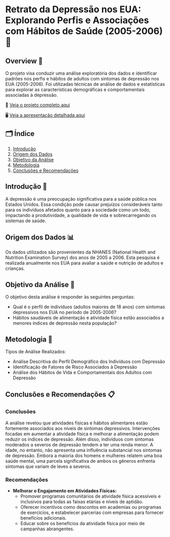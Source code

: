 # Retrato da Depressão nos EUA: Explorando Perfis e Associações com Hábitos de Saúde (2005-2006) 🧠

## Overview 📌
O projeto visa conduzir uma análise exploratória dos dados e identificar padrões nos perfis e hábitos de adultos com sintomas de depressão nos EUA (2005-2006). Foi utilizadas técnicas de análise de dados e estatísticas para explorar as características demográficas e comportamentais associadas à depressão.

📓 [Veja o projeto completo aqui](https://github.com/JosenildoJunior/DepressionAnalysis/blob/0e5a7993e01c96209696c13151c8d8d2f0c59d4a/Case_Depression_(NHNES).ipynb)

🖥️ [Veja a apresentação detalhada aqui](https://github.com/JosenildoJunior/DepressionAnalysis/blob/0e5a7993e01c96209696c13151c8d8d2f0c59d4a/Retrato%20da%20Depress%C3%A3o%20nos%20EUA_%20Perfil%20e%20H%C3%A1bitos%20de%20Adultos%20(2005-2006).pdf)

## 🗂️ Índice
1. [Introdução](#introdução-)
2. [Origem dos Dados](#origem-dos-dados-)
3. [Objetivo da Análise](#objetivo-da-análise-)
4. [Metodologia](#metodologia-)
5. [Conclusões e Recomendações](#conclusões-e-recomendações-)

## Introdução 📝

A depressão é uma preocupação significativa para a saúde pública nos Estados Unidos. Essa condição pode causar prejuízos consideráveis tanto para os indivíduos afetados quanto para a sociedade como um todo, impactando a produtividade, a qualidade de vida e sobrecarregando os sistemas de saúde.

## Origem dos Dados 📊

Os dados utilizados são provenientes da NHANES (National Health and Nutrition Examination Survey) dos anos de 2005 a 2006. Esta pesquisa é realizada anualmente nos EUA para avaliar a saúde e nutrição de adultos e crianças.

## Objetivo da Análise 🎯

O objetivo desta análise é responder às seguintes perguntas:
- Qual é o perfil de indivíduos (adultos maiores de 18 anos) com sintomas depressivos nos EUA no período de 2005-2006?
- Hábitos saudáveis de alimentação e atividade física estão associados a menores índices de depressão nesta população?

## Metodologia 🎯

Tipos de Análise Realizados:
- Análise Descritiva do Perfil Demográfico dos Indivíduos com Depressão
- Identificação de Fatores de Risco Associados à Depressão
- Análise dos Hábitos de Vida e Comportamentais dos Adultos com Depressão

## Conclusões e Recomendações 📋

### Conclusões

A análise revelou que atividades físicas e hábitos alimentares estão fortemente associados aos níveis de sintomas depressivos. Intervenções focadas em aumentar a atividade física e melhorar a alimentação podem reduzir os índices de depressão. Além disso, indivíduos com sintomas moderados a severos de depressão tendem a ter uma renda menor. A idade, no entanto, não apresenta uma influência substancial nos sintomas de depressão. Embora a maioria dos homens e mulheres relatem uma boa saúde mental, uma parcela significativa de ambos os gêneros enfrenta sintomas que variam de leves a severos.

### Recomendações

- **Melhorar o Engajamento em Atividades Físicas:**
  - Promover programas comunitários de atividade física acessíveis e inclusivos para todas as faixas etárias e níveis de aptidão.
  - Oferecer incentivos como descontos em academias ou programas de exercícios, e estabelecer parcerias com empresas para fornecer benefícios adicionais.
  - Educar sobre os benefícios da atividade física por meio de campanhas abrangentes.






